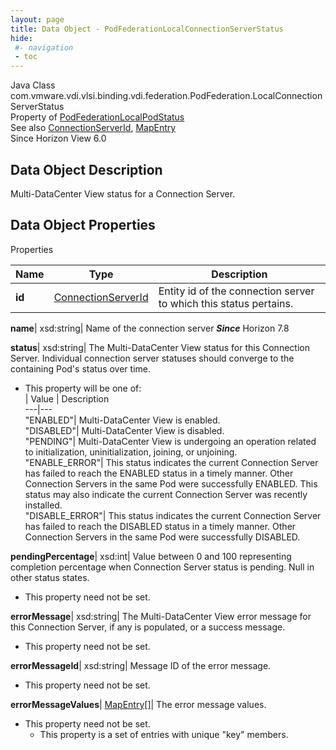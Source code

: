 ```yaml
---
layout: page
title: Data Object - PodFederationLocalConnectionServerStatus
hide:
 #- navigation
 - toc
---
```






Java Class
    com.vmware.vdi.vlsi.binding.vdi.federation.PodFederation.LocalConnectionServerStatus  
Property of
     [PodFederationLocalPodStatus](vdi.federation.PodFederation.LocalPodStatus.md#field_detail)  
See also
     [ConnectionServerId](vdi.entity.ConnectionServerId.md), [MapEntry](vdi.util.MapEntry.md)  
Since 
    Horizon View 6.0

## Data Object Description 

Multi-DataCenter View status for a Connection Server. 

## Data Object Properties

Properties

Name |  Type |  Description   
---|---|---  
**id**| [ConnectionServerId](vdi.entity.ConnectionServerId.md)|  Entity id of the connection server to which this status pertains.   
  
**name**|  xsd:string|  Name of the connection server  **_Since_** Horizon 7.8  
  
**status**|  xsd:string|  The Multi-DataCenter View status for this Connection Server. Individual connection server statuses should converge to the containing Pod's status over time.   


  * This property will be one of:  
|  Value |  Description   
---|---  
"ENABLED"| Multi-DataCenter View is enabled.  
"DISABLED"| Multi-DataCenter View is disabled.  
"PENDING"| Multi-DataCenter View is undergoing an operation related to initialization, uninitialization, joining, or unjoining.  
"ENABLE_ERROR"| This status indicates the current Connection Server has failed to reach the ENABLED status in a timely manner. Other Connection Servers in the same Pod were successfully ENABLED. This status may also indicate the current Connection Server was recently installed.  
"DISABLE_ERROR"| This status indicates the current Connection Server has failed to reach the DISABLED status in a timely manner. Other Connection Servers in the same Pod were successfully DISABLED.  

  
**pendingPercentage**|  xsd:int|  Value between 0 and 100 representing completion percentage when Connection Server status is pending. Null in other status states.   


* This property need not be set.

  
**errorMessage**|  xsd:string|  The Multi-DataCenter View error message for this Connection Server, if any is populated, or a success message.   


* This property need not be set.

  
**errorMessageId**|  xsd:string|  Message ID of the error message.   


* This property need not be set.

  
**errorMessageValues**| [MapEntry[]](vdi.util.MapEntry.md)|  The error message values.   


* This property need not be set.
  * This property is a set of entries with unique "key" members.

  
  
  

  
  


